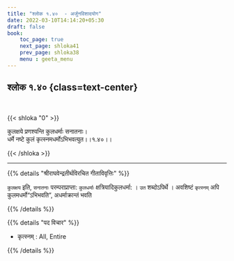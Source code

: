 ```yaml
---
title: "श्लोक १.४०  - अर्जुनविशादयोग"
date: 2022-03-10T14:14:20+05:30
draft: false
book:
    toc_page: true
    next_page: shloka41
    prev_page: shloka38
    menu : geeta_menu
---
```




## श्लोक १.४० {class=text-center}

<br/>

{{< shloka  "0"  >}}

कुलक्षये प्रणश्यन्ति कुलधर्माः सनातनाः।  
धर्मे नष्टे कुलं कृत्स्नमधर्मोऽभिभवत्युत।।१.४०।।

{{< /shloka >}}

---

{{% details "श्रीराघवेन्द्रतीर्थविरचित गीताविवृत्तिः" %}}

`कुलक्षय` इति, `सनातनाः` परम्पराप्राप्ता: `कुलधर्माः`
क्षत्रियादिकुलधर्मा: । `उत` शब्दोऽपिर्थे । अवशिष्टं `कृत्स्नम्`  अपि कुलमधर्मो“ऽभिभवति”, अधर्माक्रान्तं भवति 

{{% /details %}}


{{% details "पद विचार" %}}

- कृत्स्नम् : All, Entire

{{% /details %}}
